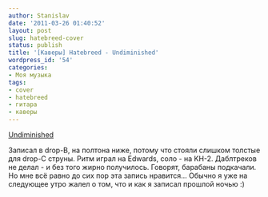 ```yaml
---
author: Stanislav
date: '2011-03-26 01:40:52'
layout: post
slug: hatebreed-cover
status: publish
title: '[Каверы] Hatebreed - Undiminished'
wordpress_id: '54'
categories:
- Моя музыка
tags:
- cover
- hatebreed
- гитара
- каверы
---
```


[Undiminished](http://spiridonov.pro/audio/Hatebreed_Undiminished.mp3)

Записал в drop-B, на полтона ниже, потому что стояли слишком толстые для
drop-C струны. Ритм играл на Edwards, соло - на KH-2. Даблтреков не делал - и
без того жирно получилось. Говорят, барабаны подкачали. Но мне всё равно до
сих пор эта запись нравится... Обычно я уже на следующее утро жалел о том, что
и как я записал прошлой ночью :)

